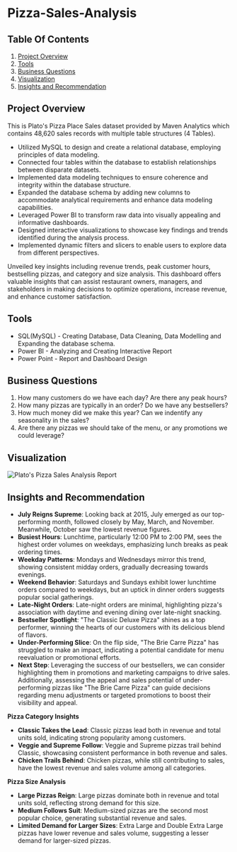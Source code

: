 # Pizza-Sales-Analysis

## Table Of Contents

1. [Project Overview](#project-overview)
2. [Tools](#tools)
3. [Business Questions](#business-questions)
4. [Visualization](#visualization)
5. [Insights and Recommendation](#insights-and-recommendation)


## Project Overview
This is Plato's Pizza Place Sales dataset provided by Maven Analytics which contains 48,620 sales records with multiple table structures (4 Tables). 
* Utilized MySQL to design and create a relational database, employing principles of data modeling.
* Connected four tables within the database to establish relationships between disparate datasets.
* Implemented data modeling techniques to ensure coherence and integrity within the database structure.
* Expanded the database schema by adding new columns to accommodate analytical requirements and enhance data modeling capabilities.
* Leveraged Power BI to transform raw data into visually appealing and informative dashboards.
* Designed interactive visualizations to showcase key findings and trends identified during the analysis process.
* Implemented dynamic filters and slicers to enable users to explore data from different perspectives.

Unveiled key insights including revenue trends, peak customer hours, bestselling pizzas, and category and size analysis. This dashboard offers valuable insights that can assist restaurant owners, managers, and stakeholders in making decisions to optimize operations, increase revenue, and enhance customer satisfaction.

## Tools
* SQL(MySQL) - Creating Database, Data Cleaning, Data Modelling and Expanding the database schema.
* Power BI - Analyzing and Creating Interactive Report
* Power Point - Report and Dashboard Design

## Business Questions
1. How many customers do we have each day? Are there any peak hours? 
2. How many pizzas are typically in an order? Do we have any bestsellers?
3. How much money did we make this year? Can we indentify any seasonality in the sales?
4. Are there any pizzas we should take of the menu, or any promotions we could leverage? 

## Visualization
![Plato's Pizza Sales Analysis Report](https://github.com/Zay-Yar-Htay/Pizza-Sales-Analysis/assets/157587547/e3c50516-5861-41fb-98d4-d6165a4cdef0)


## Insights and Recommendation
* **July Reigns Supreme**: Looking back at 2015, July emerged as our top-performing month, followed closely by May, March, and November. Meanwhile, October saw the lowest revenue figures.
* **Busiest Hours**: Lunchtime, particularly 12:00 PM to 2:00 PM, sees the highest order volumes on weekdays, emphasizing lunch breaks as peak ordering times.
* **Weekday Patterns**: Mondays and Wednesdays mirror this trend, showing consistent midday orders, gradually decreasing towards evenings.
* **Weekend Behavior**: Saturdays and Sundays exhibit lower lunchtime orders compared to weekdays, but an uptick in dinner orders suggests popular social gatherings.
* **Late-Night Orders**: Late-night orders are minimal, highlighting pizza's association with daytime and evening dining over late-night snacking.
* **Bestseller Spotlight**: "The Classic Deluxe Pizza" shines as a top performer, winning the hearts of our customers with its delicious blend of flavors.
* **Under-Performing Slice**: On the flip side, "The Brie Carre Pizza" has struggled to make an impact, indicating a potential candidate for menu reevaluation or promotional efforts.
* **Next Step**: Leveraging the success of our bestsellers, we can consider highlighting them in promotions and marketing campaigns to drive sales. Additionally, assessing the appeal and sales potential of under-performing pizzas like "The Brie Carre Pizza" can guide decisions regarding menu adjustments or targeted promotions to boost their visibility and appeal.

**Pizza Category Insights**
* **Classic Takes the Lead**: Classic pizzas lead both in revenue and total units sold, indicating strong popularity among customers.
* **Veggie and Supreme Follow**: Veggie and Supreme pizzas trail behind Classic, showcasing consistent performance in both revenue and sales.
* **Chicken Trails Behind**: Chicken pizzas, while still contributing to sales, have the lowest revenue and sales volume among all categories.

**Pizza Size Analysis**
* **Large Pizzas Reign**: Large pizzas dominate both in revenue and total units sold, reflecting strong demand for this size.
* **Medium Follows Suit**: Medium-sized pizzas are the second most popular choice, generating substantial revenue and sales.
* **Limited Demand for Larger Sizes**: Extra Large and Double Extra Large pizzas have lower revenue and sales volume, suggesting a lesser demand for larger-sized pizzas.
